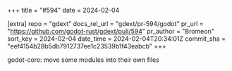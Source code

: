 +++
title = "#594"
date = 2024-02-04

[extra]
repo = "gdext"
docs_rel_url = "gdext/pr-594/godot"
pr_url = "https://github.com/godot-rust/gdext/pull/594"
pr_author = "Bromeon"
sort_key = 2024-02-04
date_time = 2024-02-04T20:34:01Z
commit_sha = "eef4154b28b5db7912737ee1c23539b1f43eabcb"
+++

godot-core: move some modules into their own files
